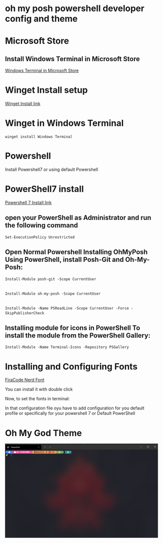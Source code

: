 ﻿# oh my posh powershell developer config and theme

# Microsoft Store

## Install Windows Terminal in Microsoft Store

 [Windows Terminal in Microsoft Store](https://www.microsoft.com/en-us/p/windows-terminal/9n0dx20hk701?activetab=pivot:overviewtab)

# Winget Install setup

 [Winget Install link](https://github.com/microsoft/winget-cli/releases/download/v1.0.11692/Microsoft.DesktopAppInstaller_8wekyb3d8bbwe.msixbundle)

# Winget in Windows Terminal

    winget install Windows Terminal

# Powershell 
 
 Install Powershell7 or using default  Powershell

# PowerShell7 install 

[Powershell 7 Install link](https://github.com/PowerShell/PowerShell/releases)

## open your PowerShell as Administrator and run the following command

    Set-ExecutionPolicy Unrestricted

## Open Normal Powershell Installing OhMyPosh Using PowerShell, install Posh-Git and Oh-My-Posh:
  
  
    Install-Module posh-git -Scope CurrentUser
   

    Install-Module oh-my-posh -Scope CurrentUser
   
  
    Install-Module -Name PSReadLine -Scope CurrentUser -Force -SkipPublisherCheck
   

## Installing module for icons  in PowerShell To install the module from the PowerShell Gallery:
  
    Install-Module -Name Terminal-Icons -Repository PSGallery

# Installing and Configuring Fonts
  
  [FiraCode Nerd Font](https://github.com/mukunthan7/OhMyGod-Theme/tree/main/FiraCode%20Nerd%20Font)
  
  You can install it with double click

  Now, to set the fonts in terminal:

  In that configuration file oyu have to add configuration for you default profile or specifically for your 
  powershell 7 or Default PowerShell

# Oh My God Theme

![Oh My God Theme](images/OhMyGod.png)







